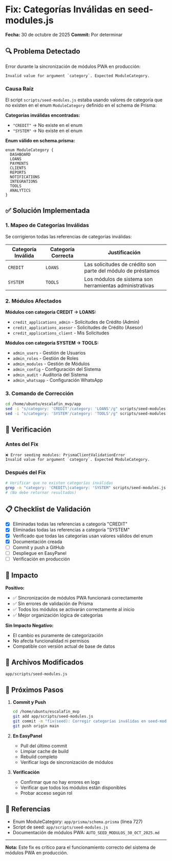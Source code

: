 
# Fix: Categorías Inválidas en seed-modules.js
**Fecha:** 30 de octubre de 2025
**Commit:** Por determinar

## 🔍 Problema Detectado

Error durante la sincronización de módulos PWA en producción:

```
Invalid value for argument `category`. Expected ModuleCategory.
```

### Causa Raíz
El script `scripts/seed-modules.js` estaba usando valores de categoría que no existen en el enum `ModuleCategory` definido en el schema de Prisma:

**Categorías inválidas encontradas:**
- `"CREDIT"` → No existe en el enum
- `"SYSTEM"` → No existe en el enum

**Enum válido en schema.prisma:**
```prisma
enum ModuleCategory {
  DASHBOARD
  LOANS
  PAYMENTS
  CLIENTS
  REPORTS
  NOTIFICATIONS
  INTEGRATIONS
  TOOLS
  ANALYTICS
}
```

## ✅ Solución Implementada

### 1. Mapeo de Categorías Inválidas

Se corrigieron todas las referencias de categorías inválidas:

| Categoría Inválida | Categoría Correcta | Justificación |
|-------------------|-------------------|---------------|
| `CREDIT` | `LOANS` | Las solicitudes de crédito son parte del módulo de préstamos |
| `SYSTEM` | `TOOLS` | Los módulos de sistema son herramientas administrativas |

### 2. Módulos Afectados

**Módulos con categoría CREDIT → LOANS:**
- `credit_applications_admin` - Solicitudes de Crédito (Admin)
- `credit_applications_asesor` - Solicitudes de Crédito (Asesor)
- `credit_applications_client` - Mis Solicitudes

**Módulos con categoría SYSTEM → TOOLS:**
- `admin_users` - Gestión de Usuarios
- `admin_roles` - Gestión de Roles
- `admin_modules` - Gestión de Módulos
- `admin_config` - Configuración del Sistema
- `admin_audit` - Auditoría del Sistema
- `admin_whatsapp` - Configuración WhatsApp

### 3. Comando de Corrección

```bash
cd /home/ubuntu/escalafin_mvp/app
sed -i "s/category: 'CREDIT'/category: 'LOANS'/g" scripts/seed-modules.js
sed -i "s/category: 'SYSTEM'/category: 'TOOLS'/g" scripts/seed-modules.js
```

## 🧪 Verificación

### Antes del Fix
```
❌ Error seeding modules: PrismaClientValidationError
Invalid value for argument `category`. Expected ModuleCategory.
```

### Después del Fix
```bash
# Verificar que no existen categorías inválidas
grep -n "category: 'CREDIT\|category: 'SYSTEM" scripts/seed-modules.js
# (No debe retornar resultados)
```

## 📋 Checklist de Validación

- [x] Eliminadas todas las referencias a categoría "CREDIT"
- [x] Eliminadas todas las referencias a categoría "SYSTEM"
- [x] Verificado que todas las categorías usan valores válidos del enum
- [x] Documentación creada
- [ ] Commit y push a GitHub
- [ ] Despliegue en EasyPanel
- [ ] Verificación en producción

## 🔄 Impacto

**Positivo:**
- ✅ Sincronización de módulos PWA funcionará correctamente
- ✅ Sin errores de validación de Prisma
- ✅ Todos los módulos se activarán correctamente al inicio
- ✅ Mejor organización lógica de categorías

**Sin Impacto Negativo:**
- El cambio es puramente de categorización
- No afecta funcionalidad ni permisos
- Compatible con versión actual de base de datos

## 📝 Archivos Modificados

```
app/scripts/seed-modules.js
```

## 🚀 Próximos Pasos

1. **Commit y Push**
   ```bash
   cd /home/ubuntu/escalafin_mvp
   git add app/scripts/seed-modules.js
   git commit -m "fix(seed): Corregir categorías inválidas en seed-modules.js"
   git push origin main
   ```

2. **En EasyPanel**
   - Pull del último commit
   - Limpiar cache de build
   - Rebuild completo
   - Verificar logs de sincronización de módulos

3. **Verificación**
   - Confirmar que no hay errores en logs
   - Verificar que todos los módulos están disponibles
   - Probar acceso según rol

## 🔗 Referencias

- Enum ModuleCategory: `app/prisma/schema.prisma` (línea 727)
- Script de seed: `app/scripts/seed-modules.js`
- Documentación de módulos PWA: `AUTO_SEED_MODULOS_30_OCT_2025.md`

---
**Nota:** Este fix es crítico para el funcionamiento correcto del sistema de módulos PWA en producción.
